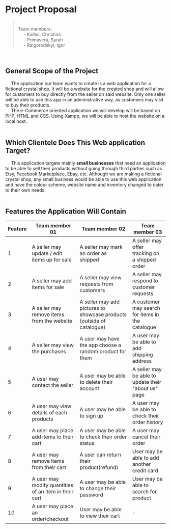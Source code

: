 # Project Proposal
> <br>Team members:<br>&emsp; - Kallas, Christina<br>&emsp; - Primavera, Sarah <br>&emsp; - Raigorodskyi, Igor<br> 

<br>

## General Scope of the Project
&emsp; The application our team wants to create is a web application for a fictional crystal shop. It will be a website for the created shop and will allow for customers to buy directly from the seller on said website. Only one seller will be able to use this app in an administrative way, as customers may visit to buy their products.<br>&emsp; The e-Commerce oriented application we will develop will be based on PHP, HTML and CSS. Using Xampp, we will be able to host the website on a local host. <br><br>

## Which Clientele Does This Web application Target?
&emsp; This application targets mainly **small businesses** that need an application to be able to sell their products without going through third parties such as Etsy, Facebook Marketplace, Ebay, etc. Although we are making a fictional crystal shop, any small business would be able to use this web application and have the colour scheme, website name and inventory changed to cater to their own needs. <br><br>

## Features the Application Will Contain
| Feature | Team member 01 | Team member 02 | Team member 03 |
|---------|------------------|-----------------|-------------------|
| 1 | A seller may update / edit items up for sale | A seller may mark an order as shipped | A seller may offer tracking on a shipped order |
| 2 | A seller may add items for sale | A seller may view requests from customers | A seller may respond to customer requests |
| 3 | A seller may remove items from the website | A seller may add pictures to showcase products (outside of catalogue) | A customer may search for items in the catalogue |
| 4 | A seller may view the purchases | A user may have the app choose a random product for them | A user may be able to add shipping address |
| 5 | A user may contact the seller | A user may be able to delete their account | A seller may be able to update their "about us" page |
| 6 | A user may view details of each products | A user may be able to sign up | A user may be able to check their order history |
| 7 | A user may place add items to their cart | A user may be able to check their order status | A user may cancel their order |
| 8 | A user may remove items from their cart | A user can return their product(refund) | User may be able to add another credit card |
| 9 | A user may modify quantities of an item in their cart | A user may be able to change their password | User may be able to search for product |
| 10 | A user may place an order/checkout | User may be able to view their cart | - |